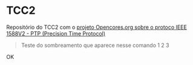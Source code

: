 # TCC2

Repositório do TCC2 com o [projeto Opencores.org sobre o protoco IEEE 1588V2 - PTP (Precision Time Protocol)](https://opencores.org/projects/ha1588)

> Teste do sombreamento que aparece nesse comando
>1
>2
>3

OK
